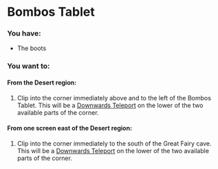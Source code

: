 # Bombos Tablet

### You have:

- The boots

### You want to:

#### From the Desert region:

1. Clip into the corner immediately above and to the left of the Bombos Tablet. This will be a [Downwards Teleport](../tech/downwards_teleport.md) on the lower of the two available parts of the corner.

#### From one screen east of the Desert region:

1. Clip into the corner immediately to the south of the Great Fairy cave. This will be a [Downwards Teleport](../tech/downwards_teleport.md) on the lower of the two available parts of the corner.
